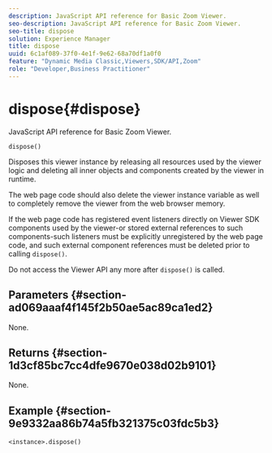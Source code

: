 ```yaml
---
description: JavaScript API reference for Basic Zoom Viewer.
seo-description: JavaScript API reference for Basic Zoom Viewer.
seo-title: dispose
solution: Experience Manager
title: dispose
uuid: 6c1af089-37f0-4e1f-9e62-68a70df1a0f0
feature: "Dynamic Media Classic,Viewers,SDK/API,Zoom"
role: "Developer,Business Practitioner"
---
```


# dispose{#dispose}

JavaScript API reference for Basic Zoom Viewer.

 `dispose()`

Disposes this viewer instance by releasing all resources used by the viewer logic and deleting all inner objects and components created by the viewer in runtime.

The web page code should also delete the viewer instance variable as well to completely remove the viewer from the web browser memory.

If the web page code has registered event listeners directly on Viewer SDK components used by the viewer-or stored external references to such components-such listeners must be explicitly unregistered by the web page code, and such external component references must be deleted prior to calling `dispose()`.

Do not access the Viewer API any more after `dispose()` is called.

## Parameters {#section-ad069aaaf4f145f2b50ae5ac89ca1ed2}

None.

## Returns {#section-1d3cf85bc7cc4dfe9670e038d02b9101}

None.

## Example {#section-9e9332aa86b74a5fb321375c03fdc5b3}

```
<instance>.dispose()
```

